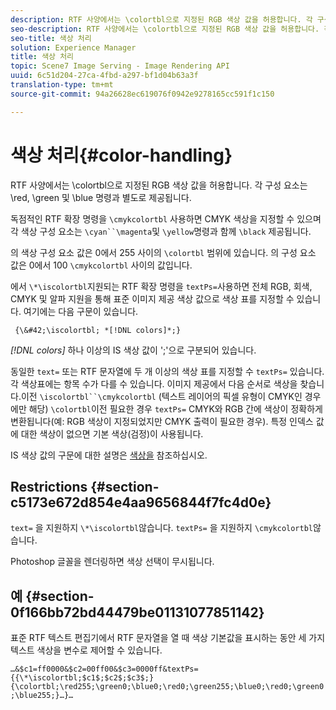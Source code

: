 ```yaml
---
description: RTF 사양에서는 \colortbl으로 지정된 RGB 색상 값을 허용합니다. 각 구성 요소는 \red, \green 및 \blue 명령과 별도로 제공됩니다.
seo-description: RTF 사양에서는 \colortbl으로 지정된 RGB 색상 값을 허용합니다. 각 구성 요소는 \red, \green 및 \blue 명령과 별도로 제공됩니다.
seo-title: 색상 처리
solution: Experience Manager
title: 색상 처리
topic: Scene7 Image Serving - Image Rendering API
uuid: 6c51d204-27ca-4fbd-a297-bf1d04b63a3f
translation-type: tm+mt
source-git-commit: 94a26628ec619076f0942e9278165cc591f1c150

---
```



# 색상 처리{#color-handling}

RTF 사양에서는 \colortbl으로 지정된 RGB 색상 값을 허용합니다. 각 구성 요소는 \red, \green 및 \blue 명령과 별도로 제공됩니다.

독점적인 RTF 확장 명령을 `\cmykcolortbl` 사용하면 CMYK 색상을 지정할 수 있으며 각 색상 구성 요소는 `\cyan``\magenta`및 `\yellow`명령과 함께 `\black` 제공됩니다.

의 색상 구성 요소 값은 0에서 255 사이의 `\colortbl` 범위에 있습니다. 의 구성 요소 값은 0에서 100 `\cmykcolortbl` 사이의 값입니다.

에서 `\*\iscolortbl`지원되는 RTF 확장 명령을 `textPs=`사용하면 전체 RGB, 회색, CMYK 및 알파 지원을 통해 표준 이미지 제공 색상 값으로 색상 표를 지정할 수 있습니다. 여기에는 다음 구문이 있습니다.

` {\&#42;\iscolortbl; *[!DNL colors]*;}`

*[!DNL colors]* 하나 이상의 IS 색상 값이 &#39;;&#39;으로 구분되어 있습니다.

동일한 `text=` 또는 RTF 문자열에 두 개 이상의 색상 표를 지정할 수 `textPs=` 있습니다. 각 색상표에는 항목 수가 다를 수 있습니다. 이미지 제공에서 다음 순서로 색상을 찾습니다.이전 `\iscolortbl``\cmykcolortbl` (텍스트 레이어의 픽셀 유형이 CMYK인 경우에만 해당) `\colortbl`이전 필요한 경우 `textPs=` CMYK와 RGB 간에 색상이 정확하게 변환됩니다(예: RGB 색상이 지정되었지만 CMYK 출력이 필요한 경우). 특정 인덱스 값에 대한 색상이 없으면 기본 색상(검정)이 사용됩니다.

IS 색상 값의 구문에 대한 설명은 [색상을](/help/aem-is-ir-api/is-api/http-ref/image-serving-api-ref/c-http-protocol-reference/c-data-types/r-is-http-color.md) 참조하십시오.

## Restrictions {#section-c5173e672d854e4aa9656844f7fc4d0e}

`text=` 을 지원하지 `\*\iscolortbl`않습니다. `textPs=` 을 지원하지 `\cmykcolortbl`않습니다.

Photoshop 글꼴을 렌더링하면 색상 선택이 무시됩니다.

## 예 {#section-0f166bb72bd44479be01131077851142}

표준 RTF 텍스트 편집기에서 RTF 문자열을 열 때 색상 기본값을 표시하는 동안 세 가지 텍스트 색상을 변수로 제어할 수 있습니다.

`…&$c1=ff0000&$c2=00ff00&$c3=0000ff&textPs={{\*\iscolortbl;$c1$;$c2$;$c3$;}{\colortbl;\red255;\green0;\blue0;\red0;\green255;\blue0;\red0;\green0;\blue255;}…}…`
